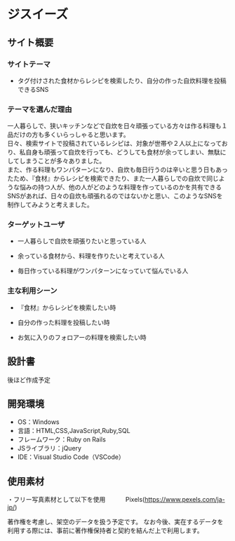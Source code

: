 # ジスイーズ

## サイト概要
### サイトテーマ

- タグ付けされた食材からレシピを検索したり、自分の作った自炊料理を投稿できるSNS
​
### テーマを選んだ理由

一人暮らしで、狭いキッチンなどで自炊を日々頑張っている方々は作る料理も１品だけの方も多くいらっしゃると思います。  
日々、検索サイトで投稿されているレシピは、対象が世帯や２人以上になっており、私自身も頑張って自炊を行っても、どうしても食材が余ってしまい、無駄にしてしまうことが多々ありました。  
また、作る料理もワンパターンになり、自炊も毎日行うのは辛いと思う日もあったため、『食材』からレシピを検索できたり、また一人暮らしでの自炊で同じような悩みの持つ人が、他の人がどのような料理を作っているのかを共有できるSNSがあれば、日々の自炊も頑張れるのではないかと思い、このようなSNSを制作してみようと考えました。

### ターゲットユーザ
- 一人暮らしで自炊を頑張りたいと思っている人

- 余っている食材から、料理を作りたいと考えている人

- 毎日作っている料理がワンパターンになっていて悩んでいる人
​
### 主な利用シーン
- 『食材』からレシピを検索したい時

- 自分の作った料理を投稿したい時

- お気に入りのフォロアーの料理を検索したい時 
​
## 設計書
後ほど作成予定
​
## 開発環境
- OS：Windows
- 言語：HTML,CSS,JavaScript,Ruby,SQL
- フレームワーク：Ruby on Rails
- JSライブラリ：jQuery
- IDE：Visual Studio Code（VSCode）
​
## 使用素材
・フリー写真素材として以下を使用
　　　Pixels(https://www.pexels.com/ja-jp/)

著作権を考慮し、架空のデータを扱う予定です。 
なお今後、実在するデータを利用する際には、事前に著作権保持者と契約を結んだ上で利用します。 